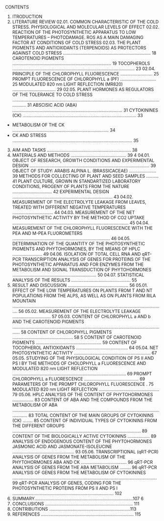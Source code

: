 CONTENTS
01. ITRODUCTION
02. LITERATURE REVIEW
02.01. COMMON CHARACTERISTIC OF THE COLD STRESS. PHYSIOLOGICAL AND MOLECULAR LEVELS OF EFFECT
02.02. REACTION OF THE PHOTOSYNTHETIC APPARATUS TO LOW TEMPERATURES – PHOTODAMAGE. ROS AS A MAIN DAMAGING FACTOR AT CONDITIONS OF COLD STRESS 
02.03. THE PLANT PIGMENTS AND ANTIOXIDANTS (TERPENOIDS) AS PROTECTORS AGAINST COLD STRESS ....................................................................... 18
CAROTENOID PIGMENTS ................................................................................ 19
TOCOPHEROLS ................................................................................................... 23
02.04. PRINCIPLE OF THE CHLOROPHYLL FLUORESCENCE .......................... 25
PROMPT FLUORESCENCE OF CHLOROPHYLL a (PF) ............................. 25
MODULATED 820 nm LIGHT REFLECTION (MR820) ................................... 29
02.05. PLANT HORMONES AS REGULATORS OF THE TOLERANCE TO COLD STRESS .................................................................................................................................. 31
ABSCISIC ACID (ABA) ......................................................................................... 31
CYTOKININES (CK) ............................................................................................ 33
- METABOLISM OF THE CK .............................................................................. 34
- CK AND STRESS ................................................................................................. 35
03. AIM AND TASKS .................................................................... 38
04. MATERIALS AND METHODS ............................................. 39
4
04.01. OBJECT OF RESEARCH, GROWTH CONDITIONS AND EXPERIMENTAL DESIGN ................................................................................................. 39
OBJECT OF STUDY: ARABIS ALPINA L. (BRASSICACEAE) ...................... 39
METHODS FOR COLLECTING OF PLANT AND SEED SAMPLES .......... 41
PLANT CULTURE, GROWN IN STANDARTIZED LABORATORY CONDITIONS, PROGENY OF PLANTS FROM THE NATURE ................................ 42
ЕXPERIMENTAL DESIGN ................................................................................. 43
04.02. MEASUREMENT OF THE ELECTROLYTE LEAKAGE FROM LEAVES, TREATED WITH DIFFERENT NEGATIVE TEMPERATURES ................................. 44
04.03. MEASUREMENT OF THE NET PHOTOSYNTHETIC ACTIVITY BY THE METHOD OF СО2 UPTAKE .............................................................................................. 45
04.04. MEASUREMENT OF THE CHLOROPHYLL FLUORESCENCE WITH THE PEA AND M-PEA FLUOROMETERS ............................................................................... 46
04.05. DETERMINATION OF THE QUANTITY OF THE PHOTOSYNTHETIC PIGMENTS AND PHYTOHORMONES, BY THE MEANS OF HPLC ........................ 49
04.06. ISOLATION OF TOTAL CELL RNA AND qRT-PCR TRANSCRIPTION ANALYSIS OF GENES FOR PROTEINS OF THE PHOTOSYNTHETIC APPARATUS AND FOR ENZYMES FROM THE METABOLISM AND SIGNAL TRANSDUCTION OF PHYTOHORMONES .................................................................... 50
04.07. STATISTICAL ANALYSIS OF THE RESULTS ................................................ 55
05. RESULT AND DISCUSSION ................................................. 56
05.01. EFFECT OF THE LOW TEMPERATURES ON PLANTS FROM T AND NT POPULATIONS FROM THE ALPS, AS WELL AS ON PLANTS FROM RILA MOUNTAIN ........................................................................................................................... 56
05.02. MEASUREMENT OF THE ELECTROLYTE LEAKAGE ............................... 57
05.03. CONTENT OF CHLOROPHYLL a AND b AND THE CAROTENOID PIGMENTS ............................................................................................................................. 58
CONTENT OF CHLOROPHYLL PIGMENTS ................................................. 58
5
CONTENT OF CAROTENOID PIGMENTS ..................................................... 59
CONTENT OF TOCOPHEROL ANTIOXIDANTS .......................................... 64
05.04. NET PHOTOSYNTHETIC ACTIVITY .............................................................. 67
05.05. STUDYING OF THE PHYSIOLOGICAL CONDITION OF PS II AND PS I BY THE METHODS OF CHOLOPHYLL a FLUORESCENCE AND MODULATED 820 nm LIGHT REFLECTION ............................................................................................ 69
PROMPT CHLOROPHYLL a FLUORESCENCE ............................................ 69
PARAMETERS OF THE PROMPT CHLOROPHYLL FLUORESCENCE . 75
MODULATED 820 nm LIGHT REFLECTION ................................................. 79
05.06. HPLC ANALYSIS OF THE CONTENT OF PHYTOHORMONES ................. 83
CONTENT OF ABA AND THE COMPOUNDS FROM THE METABOLISM OF ABA ................................................................................................................................... 83
TOTAL CONTENT OF THE MAIN GROUPS OF CYTOKININS (CK) ........ 85
CONTENT OF INDIVIDUAL TYPES OF CYTOKININS FROM THE DIFFERENT GROUPS ........................................................................................................ 89
CONTENT OF THE BIOLOGICALLY ACTIVE CYTOKININS .................. 89
ANALYSIS OF ENDOGENOUS CONTENT OF THE PHYTOHORMONES JASMONIC ACID AND JASMONATE-ISOLEUCINE .................................................. 93
05.06. TRANSCRIPTIONAL (qRT-PCR) ANALYSIS OF GENES FROM THE METABOLISM OF THE PHYTOHORMONES ABA AND CK ..................................... 96
qRT-PCR ANALYSIS OF GENES FROM THE ABA METABOLISM ......... 96
qRT-PCR ANALYSIS OF GENES FROM THE METABOLISM OF CYTOKININES ..................................................................................................................... 99
qRT-PCR ANALYSIS OF GENES, CODING FOR THE PHOTOSYNTHETIC PROTEINS FROM PS II AND PS I .................................................................................. 102
06. SUMMARY................................................................................107
6
07. CONCLUSIONS ....................................................................... 111
08. CONTRIBUTIONS ..................................................................113
09. REFERENCES ........................................................................... 115
